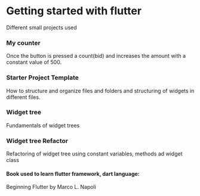# Getting started with flutter

Different small projects used

### My counter
Once the button is pressed a count(bid) and increases the amount with a constant value of 500.

### Starter Project Template
How to structure and organize files and folders and structuring of widgets in different files.

### Widget tree
Fundamentals of widget trees

### Widget tree Refactor
Refactoring of widget tree using constant variables, methods ad widget class


#### Book used to learn flutter framework, dart language: 
Beginning Flutter by Marco L. Napoli
